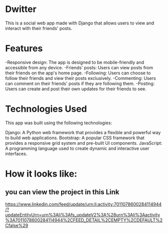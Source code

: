 # Dwitter
This is a social web app made with Django that allows users to view and interact with their friends' posts.

# Features
-Responsive design: The app is designed to be mobile-friendly and accessible from any device.
-Friends' posts: Users can view posts from their friends on the app's home page.
-Following: Users can choose to follow their friends and view their posts exclusively.
-Commenting: Users can comment on their friends' posts if they are following them.
-Posting: Users can create and post their own updates for their friends to see.

# Technologies Used
This app was built using the following technologies:

Django: A Python web framework that provides a flexible and powerful way to build web applications.
Bootstrap: A popular CSS framework that provides a responsive grid system and pre-built UI components.
JavaScript: A programming language used to create dynamic and interactive user interfaces.

# How it looks like:
## you can view the project in this Link
https://www.linkedin.com/feed/update/urn:li:activity:7011078600284114944/?updateEntityUrn=urn%3Ali%3Afs_updateV2%3A%28urn%3Ali%3Aactivity%3A7011078600284114944%2CFEED_DETAIL%2CEMPTY%2CDEFAULT%2Cfalse%29
